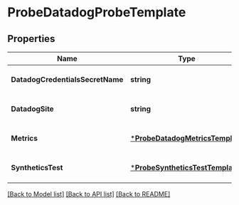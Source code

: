 # ProbeDatadogProbeTemplate

## Properties
Name | Type | Description | Notes
------------ | ------------- | ------------- | -------------
**DatadogCredentialsSecretName** | **string** |  | [optional] [default to null]
**DatadogSite** | **string** |  | [optional] [default to null]
**Metrics** | [***ProbeDatadogMetricsTemplate**](probe.DatadogMetricsTemplate.md) |  | [optional] [default to null]
**SyntheticsTest** | [***ProbeSyntheticsTestTemplate**](probe.SyntheticsTestTemplate.md) |  | [optional] [default to null]

[[Back to Model list]](../README.md#documentation-for-models) [[Back to API list]](../README.md#documentation-for-api-endpoints) [[Back to README]](../README.md)


